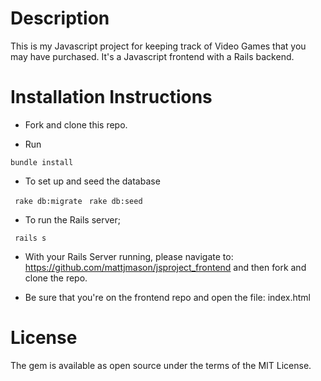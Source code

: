 # Description

This is my Javascript project for keeping track of Video Games that you may have purchased. It's a Javascript frontend with a Rails backend.
# Installation Instructions

- Fork and clone this repo.

- Run

`bundle install`

- To set up and seed the database

` rake db:migrate`
` rake db:seed`

- To run the Rails server;

` rails s`

- With your Rails Server running, please navigate to: https://github.com/mattjmason/jsproject_frontend and then fork and clone the repo.

- Be sure that you're on the frontend repo and open the file: index.html

# License

The gem is available as open source under the terms of the MIT License.
